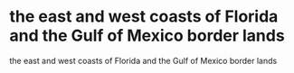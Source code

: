 # the east and west coasts of Florida and the Gulf of Mexico border lands

the east and west coasts of Florida and the Gulf of Mexico border lands
